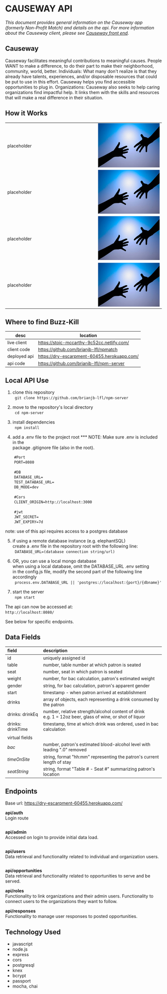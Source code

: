 <h1>CAUSEWAY API</h1>
<p><em>This document provides general information on the Causeway app (formerly Non-Profit Match) and details on the api.  For more information about the Causeway client, please see <a href="https://github.com/brianjb-lfl/npmatch">Causeway front end</a>.</em></p>


Causeway
-------------
Causeway facilitates meaningful contributions to meaningful causes.  People WANT to make a difference, to do their part to make their neighborhood, community, world, better.  Individuals:  What many don't realize is that they already have talents, experiences, and/or disposable resources that could be put to use in this effort.  Causeway helps you find accessible opportunities to plug in.  Organizations:  Causeway also seeks to help caring organizations find impactful help.  It links them with the skills and resources that will make a real difference in their situation.

How it Works
------------
<table layout="fixed">
  <tr>
    <td width="55%">
      <p>placeholder</p>
    </td>
    <td width = "40%">
      <img src="/img/hands.jpg" max-height="240px" width="auto">
    </td>
  </tr>
  <tr>
    <td>
      <p>placeholder</p>
    </td>
    <td>
      <img src="/img/hands.jpg" max-height="240px" width="auto">
    </td>
  </tr>
  <tr>
    <td>
      <p>placeholder</p>
    </td>
    <td>
      <img src="/img/hands.jpg" max-height="240px" width="auto">
    </td>
  </tr>
  <tr>
    <td>
      <p>placeholder</p>
    </td>
    <td>
      <img src="/img/hands.jpg" max-height="240px" width="auto">
    </td>
  </tr>
</table>

Where to find Buzz-Kill
------

|          **desc**        |                   **location**                                          |
|--------------------------|-------------------------------------------------------------------------|
|live client               |   https://stoic-mccarthy-9c52cc.netlify.com/                            |
|client code               |   https://github.com/brianjb-lfl/npmatch                                |
|deployed api              |   https://dry-escarpment-60455.herokuapp.com/                           |
|api code                  |   https://github.com/brianjb-lfl/npm-server                             | 

Local API Use
------
1.  clone this repository<br>
``` git clone https://github.com/brianjb-lfl/npm-server```<br>

2.  move to the repository's local directory<br>
``` cd npm-server```<br>

3.  install dependencies<br>
``` npm install```<br>

4.  add a .env file to the project root *** NOTE: Make sure .env is included in the<br>
    package .gitignore file (also in the root).
```
    #Port
    PORT=8080

    #DB
    DATABASE_URL=
    TEST_DATABASE_URL=
    DB_MODE=dev

    #Cors
    CLIENT_ORIGIN=http://localhost:3000

    #jwt
    JWT_SECRET=
    JWT_EXPIRY=7d
```

note: use of this api requires access to a postgres database<br>

5.  if using a remote database instance (e.g. elephantSQL)<br>
    create a .env file in the repository root with the following line:<br>
``` DATABASE_URL=(database connection string/url)```<br>

6.  OR, you can use a local mongo database<br>
    when using a local database, omit the DATABASE_URL .env setting<br>
    in the config.js file, modify the second part of the following line accordingly<br>
``` process.env.DATABASE_URL || 'postgres://localhost:{port}/{dbname}'```<br>

7.  start the server<br>
``` npm start```<br>

The api can now be accessed at:  
```http://localhost:8080/```

See below for specific endpoints.


Data Fields
------

|  **field**          |         **description**                                                      |
|:--------------------|:-----------------------------------------------------------------------------|
|  id                 |  uniquely assigned id                                                        |
|  table              |  number, table number at which patron is seated                              |
|  seat               |  number, seat in which patron is seated                                      |
|  weight             |  number, for bac calculation, patron's estimated weight                      |
|  gender             |  string, for bac calculation, patron's apparent gender                       |
|  start              |  timestamp - when patron arrived at establishment                            |
|  drinks             |  array of objects, each representing a drink consumed by the patron          |
|  drinks: drinkEq    |  number, relative strength/alcohol content of drink<br>e.g. 1 = 12oz beer, glass of wine, or shot of liquor
|  drinks: drinkTime  |  timestamp, time at which drink was ordered, used in bac calculation         |
|                     |                                                                              |
|  virtual fields     |                                                                              |
|  *bac*              |  number, patron's estimated blood-alcohol level with leading ".0" removed    |
|  *timeOnSite*       |  string, format "hh:mm" representing the patron's current length of stay     |
|  *seatString*       |  string, format "Table # - Seat #" summarizing patron's location             |


Endpoints
------
Base url:  https://dry-escarpment-60455.herokuapp.com/

**api/auth**<br>
Login route
```    

```



**api/admin**<br>
Accessed on login to provide initial data load.
```

```



**api/users**<br>
Data retrieval and functionality related to individual and organization users.
```

```



**api/opportunities**<br>
Data retrieval and functionality related to opportunities to serve and be served.



**api/roles**<br>
Functionality to link organizations and their admin users.
Functionality to connect users to the organizations they want to follow.




**api/responses**<br>
Functionality to manage user responses to posted opportunities.




Technology Used
------
* javascript
* node.js
* express
* cors
* postgresql
* knex
* bcrypt
* passport
* mocha, chai

